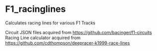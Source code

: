 # F1_racinglines
Calculates racing lines for various F1 Tracks

Circuit JSON files acquired from https://github.com/bacinger/f1-circuits
Racing Line calculator acquired from https://github.com/cdthompson/deepracer-k1999-race-lines
